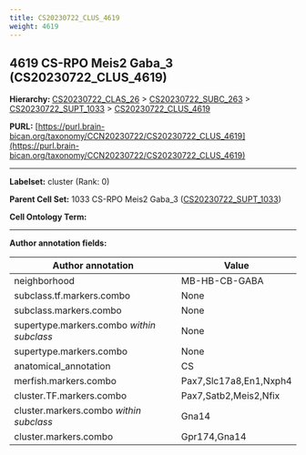 ```yaml
---
title: CS20230722_CLUS_4619
weight: 4619
---
```

## 4619 CS-RPO Meis2 Gaba_3 (CS20230722_CLUS_4619)
<b>Hierarchy: </b>
[CS20230722_CLAS_26](../CS20230722_CLAS_26) >
[CS20230722_SUBC_263](../CS20230722_SUBC_263) >
[CS20230722_SUPT_1033](../CS20230722_SUPT_1033) >
[CS20230722_CLUS_4619](../CS20230722_CLUS_4619)

**PURL:** [https://purl.brain-bican.org/taxonomy/CCN20230722/CS20230722_CLUS_4619](https://purl.brain-bican.org/taxonomy/CCN20230722/CS20230722_CLUS_4619)

---


**Labelset:** cluster (Rank: 0)

**Parent Cell Set:** 1033 CS-RPO Meis2 Gaba_3 ([CS20230722_SUPT_1033](../CS20230722_SUPT_1033))



**Cell Ontology Term:** 

[MARKER GENES.]: #


---

[TRANSFERRED ANNOTATIONS.]: #


[AUTHOR ANNOTATION FIELDS.]: #


**Author annotation fields:**

| Author annotation | Value |
|-------------------|-------|
|neighborhood|MB-HB-CB-GABA|
|subclass.tf.markers.combo|None|
|subclass.markers.combo|None|
|supertype.markers.combo _within subclass_|None|
|supertype.markers.combo|None|
|anatomical_annotation|CS|
|merfish.markers.combo|Pax7,Slc17a8,En1,Nxph4|
|cluster.TF.markers.combo|Pax7,Satb2,Meis2,Nfix|
|cluster.markers.combo _within subclass_|Gna14|
|cluster.markers.combo|Gpr174,Gna14|
